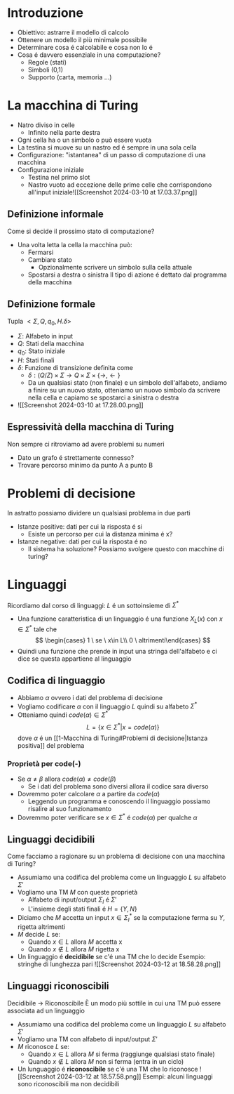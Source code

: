 # Introduzione
- Obiettivo: astrarre il modello di calcolo
- Ottenere un modello il più minimale possibile
- Determinare cosa é calcolabile e cosa non lo é 
- Cosa é davvero essenziale in una computazione?
	- Regole (stati)
	- Simboli (0,1)
	- Supporto (carta, memoria ...)
# La macchina di Turing
- Natro diviso in celle
	-  Infinito nella parte destra
- Ogni cella ha o un simbolo o può essere vuota
- La testina si muove su un nastro ed é sempre in una sola cella
- Configurazione: "istantanea" di un passo di computazione di una macchina 
- Configurazione iniziale
	- Testina nel primo slot
	- Nastro vuoto ad eccezione delle prime celle che corrispondono all'input iniziale![[Screenshot 2024-03-10 at 17.03.37.png]]
## Definizione informale
Come si decide il prossimo stato di computazione?
- Una volta letta la cella la macchina può:
	- Fermarsi
	- Cambiare stato
		- Opzionalmente scrivere un simbolo sulla cella attuale
	- Spostarsi a destra o sinistra
Il tipo di azione é dettato dal programma della macchina

## Definizione formale
Tupla $<\Sigma,Q,q_0,H.\delta>$ 
-  $\Sigma$: Alfabeto in input
-  $Q$: Stati della macchina
-  $q_0$: Stato iniziale
- $H$: Stati finali
- $\delta$: Funzione di transizione definita come
	- $\delta:(Q/Z) \times \Sigma \to Q \times \Sigma \times \{\to , \leftarrow \}$   
	- Da un qualsiasi stato (non finale) e un simbolo dell'alfabeto, andiamo a finire su un nuovo stato, otteniamo un nuovo simbolo da scrivere nella cella e capiamo se spostarci a sinistra o destra
- ![[Screenshot 2024-03-10 at 17.28.00.png]]
## Espressività della macchina di Turing
Non sempre ci ritroviamo ad avere problemi su numeri
- Dato un grafo é strettamente connesso?
- Trovare percorso minimo da punto A a punto B
# Problemi di decisione
In astratto possiamo dividere un qualsiasi problema in due parti
- Istanze positive: dati per cui la risposta é si
	- Esiste un percorso per cui la distanza minima é x?
- Istanze negative: dati per cui la risposta é no
	- Il sistema ha soluzione?
Possiamo svolgere questo con macchine di turing?

# Linguaggi
Ricordiamo dal corso di linguaggi: $L$ é un sottoinsieme di $\Sigma^*$ 
- Una funzione caratteristica di un linguaggio é una funzione $X_L(x)$ con $x \in \Sigma^*$ tale che
$$
\begin{cases} 1 \ se \ x\in L\\ 0  \ altrimenti\end{cases}
$$
- Quindi una funzione che prende in input una stringa dell'alfabeto e ci dice se questa appartiene al linguaggio
## Codifica di linguaggio
- Abbiamo $\alpha$ ovvero i dati del problema di decisione
- Vogliamo codificare $\alpha$ con il linguaggio $L$ quindi su alfabeto $\Sigma^*$
- Otteniamo quindi $code(\alpha) \in \Sigma^*$
$$
L=\{x \in \Sigma^* | x =code(\alpha)  \}
$$
dove $\alpha$ é un [[1-Macchina di Turing#Problemi di decisione|Istanza positiva]] del problema 

### Proprietà per code(-)
- Se $\alpha \not = \beta$ allora $code(\alpha) \not = code(\beta)$
	- Se i dati del problema sono diversi allora il codice sara diverso
- Dovremmo poter calcolare $\alpha$ a partire da $code(\alpha)$
	- Leggendo un programma e conoscendo il linguaggio possiamo risalire al suo funzionamento
- Dovremmo poter verificare se $x \in \Sigma^*$ é $code(\alpha)$ per qualche $\alpha$

## Linguaggi decidibili
Come facciamo a ragionare su un problema di decisione con una macchina di Turing?
- Assumiamo una codifica del problema come un linguaggio $L$ su alfabeto $\Sigma'$
- Vogliamo una TM $M$ con queste proprietà
	- Alfabeto di input/output $\Sigma_I$ é $\Sigma'$
	- L'insieme degli stati finali é $H=\{Y,N\}$
- Diciamo che $M$ accetta un input $x\in \Sigma^*_I$ se la computazione ferma su $Y$, rigetta altrimenti
- $M$ decide $L$ se:
	- Quando $x \in L$ allora $M$ accetta x
	- Quando $x \not \in L$ allora $M$ rigetta x
- Un linguaggio é **decidibile** se c'é una TM che lo decide 
Esempio: stringhe di lunghezza pari
![[Screenshot 2024-03-12 at 18.58.28.png]]
## Linguaggi riconoscibili
Decidibile -> Riconoscibile
È un modo più sottile in cui una TM può essere associata ad un linguaggio
- Assumiamo una codifica del problema come un linguaggio $L$ su alfabeto $\Sigma'$
- Vogliamo una TM con alfabeto di input/output $\Sigma'$
- $M$ riconosce $L$ se:
	- Quando $x \in L$ allora $M$ si ferma (raggiunge qualsiasi stato finale)
	- Quando $x \not \in L$ allora $M$ non si ferma (entra in un ciclo)
- Un lunguaggio é **riconoscibile** se c'é una TM che lo riconosce ![[Screenshot 2024-03-12 at 18.57.58.png]]
  Esempi: alcuni linguaggi sono riconoscibili ma non decidibili
  